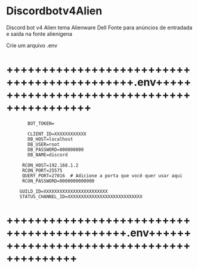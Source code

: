 # Discordbotv4Alien
Discord bot v4 Alien tema Alienware Dell Fonte para anúncios de entradada e saída  na fonte alienígena  

Crie um arquivo .env 

# ++++++++++++++++++++++++++++++++++++++++++++.env+++++++++++++++++++++++++++++++++++++++++++


            BOT_TOKEN=

            CLIENT_ID=XXXXXXXXXXXX
            DB_HOST=localhost
            DB_USER=root
            DB_PASSWORD=000000000
            DB_NAME=discord

          RCON_HOST=192.168.1.2
          RCON_PORT=25575
          QUERY_PORT=27016  # Adicione a porta que você quer usar aqui
          RCON_PASSWORD=0000000000000

         GUILD_ID=XXXXXXXXXXXXXXXXXXXXXXXX
         STATUS_CHANNEL_ID=XXXXXXXXXXXXXXXXXXXXXXXXXXXX
         
         
# +++++++++++++++++++++++++++++++++++++++++++.env++++++++++++++++++++++++++++++++++++++++++

